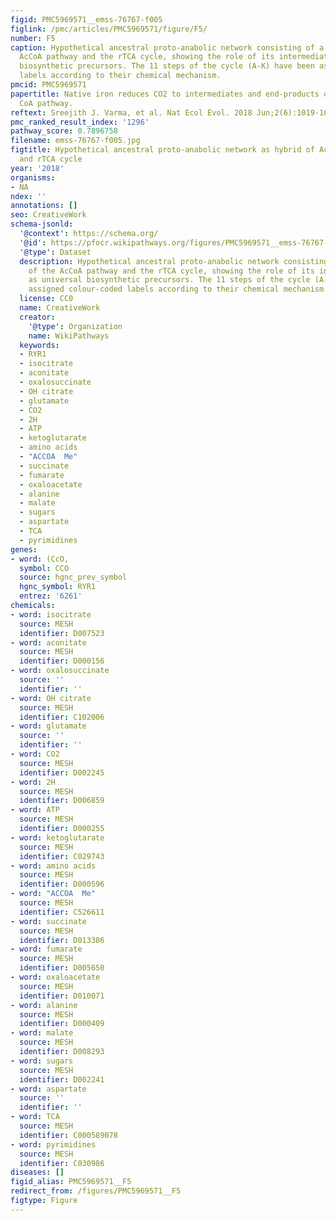 ```yaml
---
figid: PMC5969571__emss-76767-f005
figlink: /pmc/articles/PMC5969571/figure/F5/
number: F5
caption: Hypothetical ancestral proto-anabolic network consisting of a hybrid of the
  AcCoA pathway and the rTCA cycle, showing the role of its intermediates as universal
  biosynthetic precursors. The 11 steps of the cycle (A-K) have been assigned colour-coded
  labels according to their chemical mechanism.
pmcid: PMC5969571
papertitle: Native iron reduces CO2 to intermediates and end-products of the acetyl
  CoA pathway.
reftext: Sreejith J. Varma, et al. Nat Ecol Evol. 2018 Jun;2(6):1019-1024.
pmc_ranked_result_index: '1296'
pathway_score: 0.7896758
filename: emss-76767-f005.jpg
figtitle: Hypothetical ancestral proto-anabolic network as hybrid of AcCoA pathway
  and rTCA cycle
year: '2018'
organisms:
- NA
ndex: ''
annotations: []
seo: CreativeWork
schema-jsonld:
  '@context': https://schema.org/
  '@id': https://pfocr.wikipathways.org/figures/PMC5969571__emss-76767-f005.html
  '@type': Dataset
  description: Hypothetical ancestral proto-anabolic network consisting of a hybrid
    of the AcCoA pathway and the rTCA cycle, showing the role of its intermediates
    as universal biosynthetic precursors. The 11 steps of the cycle (A-K) have been
    assigned colour-coded labels according to their chemical mechanism.
  license: CC0
  name: CreativeWork
  creator:
    '@type': Organization
    name: WikiPathways
  keywords:
  - RYR1
  - isocitrate
  - aconitate
  - oxalosuccinate
  - OH citrate
  - glutamate
  - CO2
  - 2H
  - ATP
  - ketoglutarate
  - amino acids
  - "ACCOA  Me"
  - succinate
  - fumarate
  - oxaloacetate
  - alanine
  - malate
  - sugars
  - aspartate
  - TCA
  - pyrimidines
genes:
- word: (CcO,
  symbol: CCO
  source: hgnc_prev_symbol
  hgnc_symbol: RYR1
  entrez: '6261'
chemicals:
- word: isocitrate
  source: MESH
  identifier: D007523
- word: aconitate
  source: MESH
  identifier: D000156
- word: oxalosuccinate
  source: ''
  identifier: ''
- word: OH citrate
  source: MESH
  identifier: C102006
- word: glutamate
  source: ''
  identifier: ''
- word: CO2
  source: MESH
  identifier: D002245
- word: 2H
  source: MESH
  identifier: D006859
- word: ATP
  source: MESH
  identifier: D000255
- word: ketoglutarate
  source: MESH
  identifier: C029743
- word: amino acids
  source: MESH
  identifier: D000596
- word: "ACCOA  Me"
  source: MESH
  identifier: C526611
- word: succinate
  source: MESH
  identifier: D013386
- word: fumarate
  source: MESH
  identifier: D005650
- word: oxaloacetate
  source: MESH
  identifier: D010071
- word: alanine
  source: MESH
  identifier: D000409
- word: malate
  source: MESH
  identifier: D008293
- word: sugars
  source: MESH
  identifier: D002241
- word: aspartate
  source: ''
  identifier: ''
- word: TCA
  source: MESH
  identifier: C000589078
- word: pyrimidines
  source: MESH
  identifier: C030986
diseases: []
figid_alias: PMC5969571__F5
redirect_from: /figures/PMC5969571__F5
figtype: Figure
---
```

